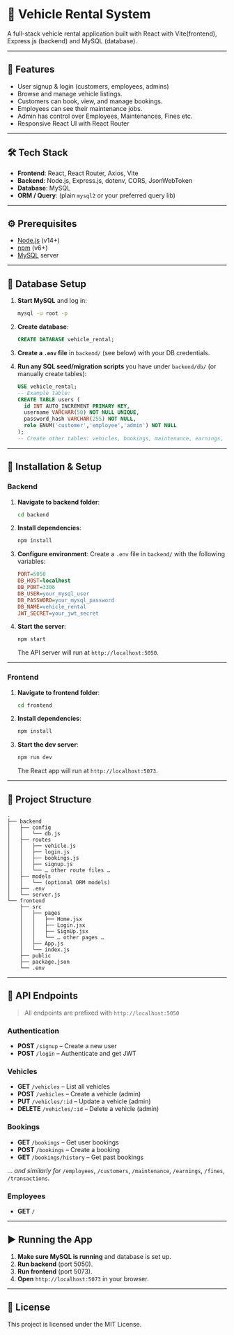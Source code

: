 # 🚗 Vehicle Rental System 

A full-stack vehicle rental application built with React with Vite(frontend), Express.js (backend) and MySQL (database).

---


## 🚀 Features

* User signup & login (customers, employees, admins)
* Browse and manage vehicle listings.
* Customers can book, view, and manage bookings.
* Employees can see their maintenance jobs.
* Admin has control over Employees, Maintenances, Fines etc.
* Responsive React UI with React Router

---

## 🛠️ Tech Stack

* **Frontend**: React, React Router, Axios, Vite
* **Backend**: Node.js, Express.js, dotenv, CORS, JsonWebToken
* **Database**: MySQL
* **ORM / Query**: (plain `mysql2` or your preferred query lib)

---

## ⚙️ Prerequisites

* [Node.js](https://nodejs.org/) (v14+)
* [npm](https://www.npmjs.com/) (v6+)
* [MySQL](https://www.mysql.com/) server

---

## 💾 Database Setup

1. **Start MySQL** and log in:

   ```bash
   mysql -u root -p
   ```

2. **Create database**:

   ```sql
   CREATE DATABASE vehicle_rental;
   ```

3. **Create a `.env` file** in `backend/` (see below) with your DB credentials.

4. **Run any SQL seed/migration scripts** you have under `backend/db/` (or manually create tables):

   ```sql
   USE vehicle_rental;
   -- Example table:
   CREATE TABLE users (
     id INT AUTO_INCREMENT PRIMARY KEY,
     username VARCHAR(50) NOT NULL UNIQUE,
     password_hash VARCHAR(255) NOT NULL,
     role ENUM('customer','employee','admin') NOT NULL
   );
   -- Create other tables: vehicles, bookings, maintenance, earnings, fines, transactions, etc. for the database to be up for the queries.
   ```

---

## 🔧 Installation & Setup

### Backend

1. **Navigate to backend folder**:

   ```bash
   cd backend
   ```

2. **Install dependencies**:

   ```bash
   npm install
   ```

3. **Configure environment**:
   Create a `.env` file in `backend/` with the following variables:

   ```ini
   PORT=5050
   DB_HOST=localhost
   DB_PORT=3306
   DB_USER=your_mysql_user
   DB_PASSWORD=your_mysql_password
   DB_NAME=vehicle_rental
   JWT_SECRET=your_jwt_secret
   ```

4. **Start the server**:

   ```bash
   npm start
   ```

   The API server will run at `http://localhost:5050`.

---

### Frontend

1. **Navigate to frontend folder**:

   ```bash
   cd frontend
   ```

2. **Install dependencies**:

   ```bash
   npm install
   ```


3. **Start the dev server**:

   ```bash
   npm run dev
   ```

   The React app will run at `http://localhost:5073`.

---

## 📂 Project Structure

```
.
├── backend
│   ├── config
│   │   └── db.js
│   ├── routes
│   │   ├── vehicle.js
│   │   ├── login.js
│   │   ├── bookings.js
│   │   ├── signup.js
│   │   └── … other route files …
│   ├── models
│   │   └── (optional ORM models)
│   ├── .env
│   └── server.js
└── frontend
    ├── src
    │   ├── pages
    │   │   ├── Home.jsx
    │   │   ├── Login.jsx
    │   │   ├── SignUp.jsx
    │   │   └── … other pages …
    │   ├── App.js
    │   └── index.js
    ├── public
    ├── package.json
    └── .env
```

---

## 📝 API Endpoints

> All endpoints are prefixed with `http://localhost:5050`

### Authentication

* **POST** `/signup` – Create a new user
* **POST** `/login` – Authenticate and get JWT

### Vehicles

* **GET** `/vehicles` – List all vehicles
* **POST** `/vehicles` – Create a vehicle (admin)
* **PUT** `/vehicles/:id` – Update a vehicle (admin)
* **DELETE** `/vehicles/:id` – Delete a vehicle (admin)

### Bookings

* **GET** `/bookings` – Get user bookings
* **POST** `/bookings` – Create a booking
* **GET** `/bookings/history` – Get past bookings

… *and similarly for* `/employees`, `/customers`, `/maintenance`, `/earnings`, `/fines`, `/transactions`.

### Employees
* **GET** `/`

---

## ▶️ Running the App

1. **Make sure MySQL is running** and database is set up.
2. **Run backend** (port 5050).
3. **Run frontend** (port 5073).
4. **Open** `http://localhost:5073` in your browser.

---


## 📄 License

This project is licensed under the MIT License.
